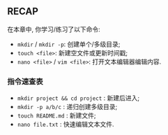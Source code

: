 ## RECAP

在本章中, 你学习/练习了以下命令:

- `mkdir` / `mkdir -p`: 创建单个/多级目录;
- `touch <file>`: 新建空文件或更新时间戳;
- `nano <file>` / `vim <file>`: 打开文本编辑器编辑内容.

### 指令速查表

- `mkdir project && cd project` : 新建后进入;
- `mkdir -p a/b/c` : 递归创建多级目录;
- `touch README.md` : 新建文件;
- `nano file.txt` : 快速编辑文本文件.